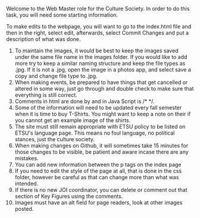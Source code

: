 Welcome to the Web Master role for the Culture Society. In order to do this task, you will need some starting information. 

To make edits to the webpage, you will want to go to the index.html file and then in the right, select edit, afterwards, select Commit Changes and put a description of what was done.

1. To maintain the images, it would be best to keep the images saved under the same file name in the images folder. If you would like to add more try to keep a similar naming structure and keep the file types as .jpg. If it is not a .jpg, open the image in a photos app, and select save a copy and change file type to .jpg.
2. When making events, be prepared to have things that get cancelled or altered in some way, just go through and double check to make sure that everything is still correct.
3. Comments in html are done by <!-- and ended with --> and in Java Script is /* */.
4. Some of the information will need to be updated every fall semester when it is time to buy T-Shirts. You might want to keep a note on their if you cannot get an example image of the shirts.
5. The site must still remain appropriate with ETSU policy to be listed on ETSU's language page. This means no foul language, no political stances, just the culture society.
6. When making changes on Github, it will sometimes take 15 minutes for those changes to be visible, be patient and aware incase there are any mistakes.
7. You can add new information between the p tags on the index page
8. If you need to edit the style of the page at all, that is done in the css folder, however be careful as that can change more than what was intended.
9. If there is no new JOI coordinator, you can delete or comment out that section of Key Figures using the comments.
10. Images must have an alt field for page readers, look at other images posted. 

